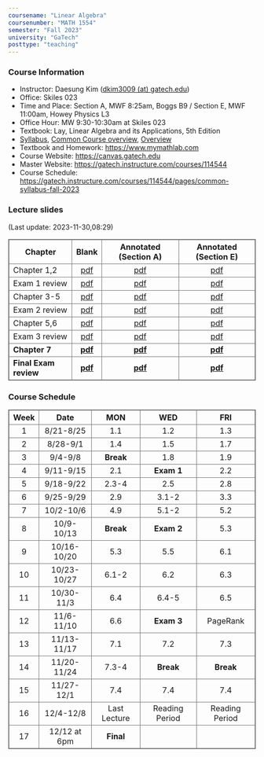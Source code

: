 ```yaml
---
coursename: "Linear Algebra"
coursenumber: "MATH 1554"
semester: "Fall 2023"
university: "GaTech"
posttype: "teaching"
---
```


### Course Information
- Instructor: Daesung Kim ([dkim3009 (at) gatech.edu](mailto:dkim3009@gatech.edu))
- Office: Skiles 023
- Time and Place: Section A, MWF 8:25am, Boggs B9 / Section E, MWF 11:00am, Howey Physics L3 
- Office Hour: MW 9:30-10:30am at Skiles 023 
- Textbook: Lay, Linear Algebra and its Applications, 5th Edition
- [Syllabus](https://gatech.instructure.com/courses/114544/pages/common-syllabus-fall-2023), [Common Course overview](https://sbarone7.math.gatech.edu/ma1554_course_overview.pdf), [Overview](m1554-overview.pdf)
- Textbook and Homework: https://www.mymathlab.com 
- Course Website: https://canvas.gatech.edu
- Master Website: https://gatech.instructure.com/courses/114544
- Course Schedule: https://gatech.instructure.com/courses/114544/pages/common-syllabus-fall-2023


### Lecture slides
(Last update: 2023-11-30,08:29)

| Chapter               | Blank                                                                   | Annotated (Section A)                  | Annotated (Section E)                  |
| -                     | :-:                                                                     | :-:                                    | :-:                                    |
| Chapter 1,2           | [pdf](https://sbarone7.math.gatech.edu/Chapters_1_and_2.pdf)            | [pdf](m1554-chap12-A.pdf)              | [pdf](m1554-chap12-E.pdf)              |
| Exam 1 review         | [pdf](m1554-exam1review.pdf)                                            | [pdf](m1554-exam1review-A.pdf)         | [pdf](m1554-exam1review-E.pdf)         |
| Chapter 3-5           | [pdf](https://sbarone7.math.gatech.edu/Chapters_3_thru_5.pdf)           | [pdf](m1554-chap35-A.pdf)              | [pdf](m1554-chap35-E.pdf)              |
| Exam 2 review         | [pdf](m1554-exam2review.pdf)                                            | [pdf](m1554-exam2review-A.pdf)         | [pdf](m1554-exam2review-E.pdf)         |
| Chapter 5,6           | [pdf](https://sbarone7.math.gatech.edu/Chapters_5_and_6.pdf)            | [pdf](m1554-chap56-A.pdf)              | [pdf](m1554-chap56-E.pdf)              |
| Exam 3 review         | [pdf](m1554-exam3review.pdf)                                            | [pdf](m1554-exam3review-A.pdf)         | [pdf](m1554-exam3review-E.pdf)         |
| **Chapter 7**         | **[pdf](https://sbarone7.math.gatech.edu/Chapters_PageRank_and_7.pdf)** | **[pdf](m1554-chapP7-A.pdf)**          | **[pdf](m1554-chapP7-E.pdf)**          |
| **Final Exam review** | **[pdf](m1554-finalexamreview.pdf)**                                    | **[pdf](m1554-finalexamreview-A.pdf)** | **[pdf](m1554-finalexamreview-E.pdf)** |

### Course Schedule
| Week  | Date         | MON          | WED            | FRI            |
| :---: | :---:        | :---:        | :---:          | :---:          |
| 1     | 8/21-8/25    | 1.1          | 1.2            | 1.3            |
| 2     | 8/28-9/1     | 1.4          | 1.5            | 1.7            |
| 3     | 9/4-9/8      | **Break**    | 1.8            | 1.9            |
| 4     | 9/11-9/15    | 2.1          | **Exam 1**     | 2.2            |
| 5     | 9/18-9/22    | 2.3-4        | 2.5            | 2.8            |
| 6     | 9/25-9/29    | 2.9          | 3.1-2          | 3.3            |
| 7     | 10/2-10/6    | 4.9          | 5.1-2          | 5.2            |
| 8     | 10/9-10/13   | **Break**    | **Exam 2**     | 5.3            |
| 9     | 10/16-10/20  | 5.3          | 5.5            | 6.1            |
| 10    | 10/23-10/27  | 6.1-2        | 6.2            | 6.3            |
| 11    | 10/30-11/3   | 6.4          | 6.4-5          | 6.5            |
| 12    | 11/6-11/10   | 6.6          | **Exam 3**     | PageRank       |
| 13    | 11/13-11/17  | 7.1          | 7.2            | 7.3            |
| 14    | 11/20-11/24  | 7.3-4        | **Break**      | **Break**      |
| 15    | 11/27-12/1   | 7.4          | 7.4            | 7.4            |
| 16    | 12/4-12/8    | Last Lecture | Reading Period | Reading Period |
| 17    | 12/12 at 6pm | **Final**    |                |                |


<style>
table, th, td {
  border: 1px solid #777;
  border-collapse: collapse;
}
</style>

